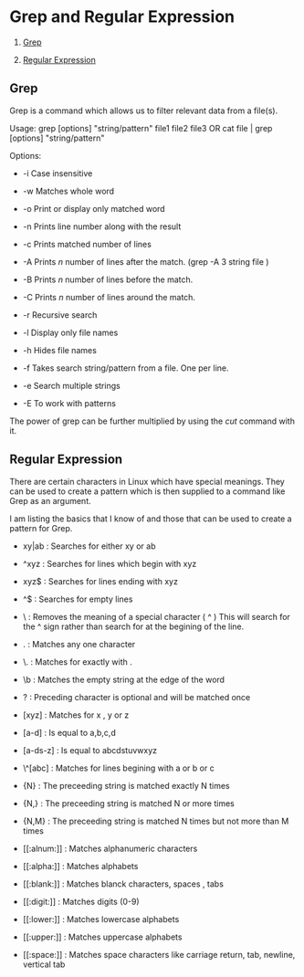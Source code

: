 # Grep and Regular Expression


1. [Grep](##Grep)

2. [Regular Expression](##Regular-Expression)




## Grep

Grep is a command which allows us to filter relevant data from a file(s).

Usage: grep \[options\] "string/pattern" file1 file2 file3 OR cat file |  grep \[options\] "string/pattern" 

Options:

- -i Case insensitive

- -w Matches whole word

- -o Print or display only matched word

- -n Prints line number along with the result

- -c Prints matched number of lines

- -A Prints _n_ number of lines after the match. \(grep -A 3 string file \)

- -B Prints _n_ number of lines before the match.

- -C Prints _n_ number of lines around the match.

- -r Recursive search 

- -l Display only file names

- -h Hides file names

- -f Takes search string/pattern from a file. One per line.

- -e Search multiple strings 

- -E To work with patterns

The power of grep can be further multiplied by using the *cut* command with it.


## Regular Expression 

There are certain characters in Linux which have special meanings. They can be used to create a pattern which is then supplied to a command like Grep as an argument. 

I am listing the basics that I know of and those that can be used to create a pattern for Grep. 


- xy|ab : Searches for either xy or ab

- ^xyz  : Searches for lines which begin with xyz

- xyz$  : Searches for lines ending with xyz

- ^$    : Searches for empty lines

-  \    : Removes the meaning of a special character \( \^ \) This will search for the ^ sign rather than search for at the begining of the line.

-  .    : Matches any one character

- \\.   : Matches for exactly with .

- \b	 : Matches the empty string at the edge of the word

- ?     : Preceding character is optional and will be matched once

- \[xyz\] : Matches for x , y or z

- \[a-d\] : Is equal to a,b,c,d 

- \[a-ds-z\] : Is equal to abcdstuvwxyz

- \\^\[abc\] : Matches for lines begining with a or b or c

- \{N\} : The preceeding string is matched exactly N times

- \{N,\} : The preceeding string is matched N or more times

- \{N,M\} : The preceeding string is matched N times but not more than M times

- \[\[:alnum:\]\] : Matches alphanumeric characters

- \[\[:alpha:\]\] : Matches alphabets

- \[\[:blank:\]\] : Matches blanck characters, spaces , tabs

- \[\[:digit:\]\] : Matches digits \(0-9\)

- \[\[:lower:\]\] : Matches lowercase alphabets 

- \[\[:upper:\]\] : Matches uppercase alphabets

- \[\[:space:\]\] : Matches space characters like carriage return, tab, newline, vertical tab

